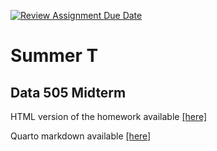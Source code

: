 [![Review Assignment Due Date](https://classroom.github.com/assets/deadline-readme-button-22041afd0340ce965d47ae6ef1cefeee28c7c493a6346c4f15d667ab976d596c.svg)](https://classroom.github.com/a/k9U91tEV)


# Summer T
## Data 505 Midterm
HTML version of the homework available <a href = "https://stuckerWU.github.io/mid.html">[here]</a>

Quarto markdown available <a href= "https://stuckerWU.github.io/mid.qmd">[here]</a>
